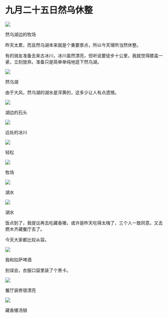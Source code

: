 # 九月二十五日然乌休整

![](https://ridemypic.oss-cn-chengdu.aliyuncs.com/rideimg/2616645-17f01db1bc132cd3.jpg)  

然乌湖边的牧场

昨天太累，而且然乌湖本来就是个重要景点，所以今天理所当然休整。

有的骑友准备去来古冰川，冰川虽然漂亮，但听说要徒步十公里，我就觉得膝盖一紧，立刻放弃。准备只是简单单纯地逛下然乌湖。

![](https://ridemypic.oss-cn-chengdu.aliyuncs.com/rideimg/2616645-b16268f92f173c7f.jpg)  

然乌湖

由于大风，然乌湖的湖水是浑黄的，这多少让人有点遗憾。

![](https://ridemypic.oss-cn-chengdu.aliyuncs.com/rideimg/2616645-35ec3f82fd9eed7e.jpg)  

湖边的石头

  

![](https://ridemypic.oss-cn-chengdu.aliyuncs.com/rideimg/2616645-12f45d60d049e277.jpg)  

远处的冰川

  

![](https://ridemypic.oss-cn-chengdu.aliyuncs.com/rideimg/2616645-9e3c05cc86f80362.jpg)  

轻松

  

![](https://ridemypic.oss-cn-chengdu.aliyuncs.com/rideimg/2616645-b80869ebd21d7cb0.jpg)  

牧场

  

![](https://ridemypic.oss-cn-chengdu.aliyuncs.com/rideimg/2616645-14d62d9eb3402d87.jpg)  

湖水

  

![](https://ridemypic.oss-cn-chengdu.aliyuncs.com/rideimg/2616645-625053a47ed65736.jpg)  

湖水

饭点到了，我提议再去吃藏香猪，或许是昨天吃得太嗨了，三个人一致同意。又去燃木齐藏餐厅去了。

今天大家都比较从容。

![](https://ridemypic.oss-cn-chengdu.aliyuncs.com/rideimg/2616645-690e471bc80aee26.jpg)  

我和拉萨啤酒

别误会，衣服口袋里装了个黑卡。

![](https://ridemypic.oss-cn-chengdu.aliyuncs.com/rideimg/2616645-4c7a67f3f8c6f57e.jpg)  

餐厅装修很漂亮

  

![](https://ridemypic.oss-cn-chengdu.aliyuncs.com/rideimg/2616645-ae273fb8bc8e8d6a.jpg)  

藏香猪汤锅

